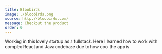 ```yaml
---
title: Bloobirds
image: ./bloobirds.png
source: http://bloobirds.com/
message: Checkout the product
order: 0
---
```


Working in this lovely startup as a fullstack.
Here I learned how to work with complex React and Java codebase due to how cool the app is
